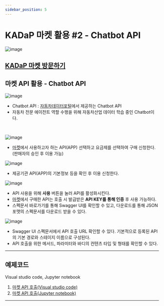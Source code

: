 ```yaml
---
sidebar_position: 5
---
```


# KADaP 마켓 활용 #2 - Chatbot API

![image](https://github.com/bigdata-car/kadap-lecture/assets/105857557/ce018a42-4fee-4779-bdf7-d9474a47b971)

## [KADaP 마켓 방문하기](https://market.bigdata-car.kr)

## 마켓 API 활용 - Chatbot API

![image](https://github.com/bigdata-car/kadap-lecture/assets/105857557/1bfb2ccc-9a78-4587-a207-4dc8b0c1db9d)

* Chatbot API : [자동차데이터포털](https://bigdata-car.kr)에서 제공하는 Chatbot API
* 자동차 전문 에이전트 역할 수행을 위해 자동차산업 데이터 학습 중인 Chatbot이다.
<br/>

![image](https://github.com/bigdata-car/kadap-lecture/assets/105857557/d30d77e6-63ae-46dd-a038-98f6ad54c769)

* [마켓](https://market.bigdata-car.kr)에서 사용하고자 하는 API(APP) 선택하고 요금제를 선택하여 구매 신청한다. (판매자의 승인 후 이용 가능)

![image](https://github.com/bigdata-car/kadap-lecture/assets/105857557/08b466af-8082-4507-b747-742c58d4e04d)

* 제공기관 API(APP)의 기본정보 등을 확인 후 이용 신청한다.

![image](https://github.com/bigdata-car/kadap-lecture/assets/105857557/4250c3b6-4eac-42d3-abc8-5f411fdbed63)

* API 사용을 위해 **사용** 버튼을 눌러 API를 활성화시킨다.
* [마켓](https://market.bigdata-car.kr)에서 구매한 API는 호출 시 발급받은 **API KEY를 통해 인증** 후 사용 가능하다.
* 스펙문서 바로가기를 통해 Swagger UI를 확인할 수 있고, 다운로드를 통해 JSON 포맷의 스펙문서를 다운로드 받을 수 있다.

![image](https://github.com/bigdata-car/kadap-lecture/assets/105857557/632da76b-b43e-4172-bdfe-c98b781295df)

* Swagger UI 스펙문서에서 API 호출 URL 확인할 수 있다. 기본적으로 등록된 API의 기본 경로와 스테이지 이름으로 구성된다.
* API 호출을 위한 메서드, 파라미터와 바디의 컨텐츠 타입 및 형태를 확인할 수 있다.
---

## 예제코드
Visual studio code, Jupyter notebook

1. [마켓 API 호출(Visual studio code)](https://github.com/bigdata-car/kadap-lecture/blob/main/20240522-katech-python-with-kadap-cloud/Day02-Class01/chatbot/marketapi.py)
2. [마켓 API 호출(Jupyter notebook)](https://github.com/bigdata-car/kadap-lecture/blob/main/20240522-katech-python-with-kadap-cloud/Day02-Class01/chatbot/marketapi.ipynb)

---

